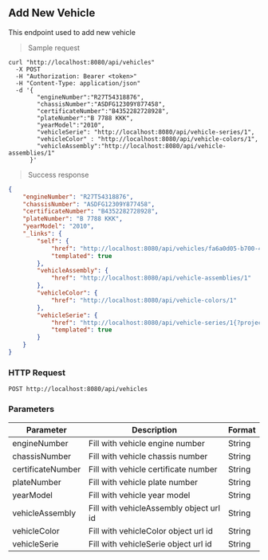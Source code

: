 ## Add New Vehicle

This endpoint used to add new vehicle

> Sample request

```shell
curl "http://localhost:8080/api/vehicles"
  -X POST
  -H "Authorization: Bearer <token>"
  -H "Content-Type: application/json"
  -d '{
        "engineNumber":"R27T54318876",
        "chassisNumber":"ASDFG12309Y877458",
        "certificateNumber":"B4352282728928",
        "plateNumber":"B 7788 KKK",
        "yearModel":"2010",
        "vehicleSerie": "http://localhost:8080/api/vehicle-series/1",
        "vehicleColor" : "http://localhost:8080/api/vehicle-colors/1",
        "vehicleAssembly":"http://localhost:8080/api/vehicle-assemblies/1"
      }'
```

> Success response

```json
{
    "engineNumber": "R27T54318876",
    "chassisNumber": "ASDFG12309Y877458",
    "certificateNumber": "B4352282728928",
    "plateNumber": "B 7788 KKK",
    "yearModel": "2010",
    "_links": {
        "self": {
            "href": "http://localhost:8080/api/vehicles/fa6a0d05-b700-47d8-abf9-1e19b250fd71{?projection}",
            "templated": true
        },
        "vehicleAssembly": {
            "href": "http://localhost:8080/api/vehicle-assemblies/1"
        },
        "vehicleColor": {
            "href": "http://localhost:8080/api/vehicle-colors/1"
        },
        "vehicleSerie": {
            "href": "http://localhost:8080/api/vehicle-series/1{?projection}",
            "templated": true
        }
    }
}
```

### HTTP Request

`POST http://localhost:8080/api/vehicles`

### Parameters

Parameter | Description | Format
--------- | ----------- | ------
engineNumber | Fill with vehicle engine number | String
chassisNumber | Fill with vehicle chassis number | String
certificateNumber | Fill with vehicle certificate number | String
plateNumber | Fill with vehicle plate number | String
yearModel | Fill with vehicle year model | String
vehicleAssembly | Fill with vehicleAssembly object url id | String
vehicleColor | Fill with vehicleColor object url id | String
vehicleSerie | Fill with vehicleSerie object url id | String